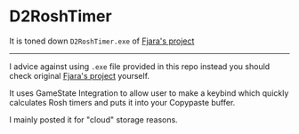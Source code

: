 # D2RoshTimer

It is toned down `D2RoshTimer.exe` of [Fjara's project](https://github.com/Fjara-h/D2RoshTimer)

---

I advice against using `.exe` file provided in this repo instead you should check original [Fjara's project](https://github.com/Fjara-h/D2RoshTimer) yourself.

It uses GameState Integration to allow user to make a keybind which quickly calculates Rosh timers and puts it into your Copypaste buffer.

I mainly posted it for "cloud" storage reasons.
